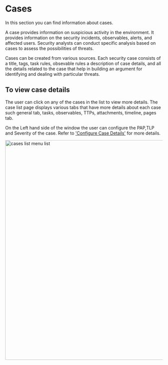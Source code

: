 # Cases

In this section you can find information about cases. 

A case provides information on suspicious activity in the environment. It provides information on the security incidents, observables, alerts, and affected users.  Security analysts can conduct specific analysis based on cases to assess the possibilities of threats. 

Cases can be created from various sources. Each security case consists of a title, tags, task rules, obsevable rules a description of case details, and all the details related to the case that help in building an argument for identifying and dealing with particular threats.

## To view case details

The user can click on any of the cases in the list to view more details. The case list page displays various tabs that have more details about each case such general tab, tasks, observables, TTPs, attachments, timeline, pages tab. 

On the Left hand side of the window the user can configure the PAP,TLP and Severity of the case. 
Refer to ['Configure Case Details'](../cases-list/configure-pap-tlp-severity.md) for more details. 

<img src="../images/cases-list-go-to-details-page.png" alt="cases list menu list" width="700" height="700"/>

